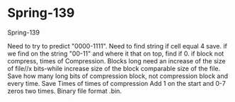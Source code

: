 # Spring-139
Spring-139

Need to try to predict "0000-1111". Need to find string if cell equal 4 save. if we find on the string "00-11" and where it that on top, find if 0. if block not compress, times of Compression. Blocks long need an increase of the size of file//x bits-while increase size of the block comparable size of the file. Save how many long bits of compression block, not compression block and every time. Save Times of times of compression Add 1 on the start and 0-7 zeros two times. Binary file format .bin.

